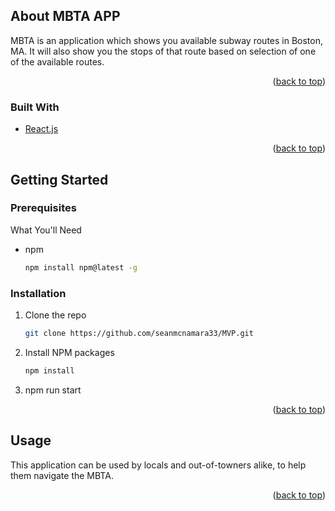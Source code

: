 <div id="top"></div>

## About MBTA APP


MBTA is an application which shows you available subway routes in Boston, MA. It will also show you the stops of that route based on selection of one of the available routes.
<p align="right">(<a href="#top">back to top</a>)</p>



### Built With

* [React.js](https://reactjs.org/)

<p align="right">(<a href="#top">back to top</a>)</p>


## Getting Started


### Prerequisites

What You'll Need
* npm
  ```sh
  npm install npm@latest -g
  ```

### Installation

1. Clone the repo
   ```sh
   git clone https://github.com/seanmcnamara33/MVP.git
   ```
2. Install NPM packages
   ```sh
   npm install
   ```
3. npm run start

<p align="right">(<a href="#top">back to top</a>)</p>


## Usage

This application can be used by locals and out-of-towners alike, to help them navigate the MBTA.

<p align="right">(<a href="#top">back to top</a>)</p>


